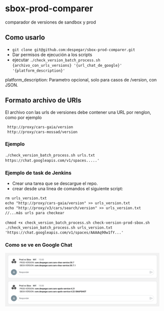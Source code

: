 # sbox-prod-comparer
comparador de versiones de sandbox y prod
## Como usarlo

* ```git clone git@github.com:despegar/sbox-prod-comparer.git```
* Dar permisos de ejecución a los scripts
* ejecutar ```./check_version_batch_process.sh {archivo_con_urls_versions} '{url_chat_de_google}' '{platform_description}'```

platform_description: Parametro opcional, solo para casos de /version, con JSON.

## Formato archivo de URls

El archivo con las urls de versiones debe contener una URL por renglon, como por ejemplo

```
 http://proxy/cars-gaia/version
 http://proxy/cars-mossad/version
```


### Ejemplo

`./check_version_batch_process.sh urls.txt https://chat.googleapis.com/v1/spaces.....'`


### Ejemplo de task de Jenkins

* Crear una tarea que se descargue el repo.
* crear desde una linea de comandos el siguiente script:

```
rm urls_version.txt
echo "http://proxy/cars-gaia/version" >> urls_version.txt
echo "http://proxy/v3/cars/search/version" >> urls_version.txt
//...más urls para checkear

chmod +x check_version_batch_process.sh check-version-prod-sbox.sh
./check_version_batch_process.sh urls_version.txt 'https://chat.googleapis.com/v1/spaces/AAAAq90w1fY...'
```

### Como se ve en Google Chat

![Imagen ejemplo chat](ejem_chat.png?raw=true "Ejemplo Google Chat")
